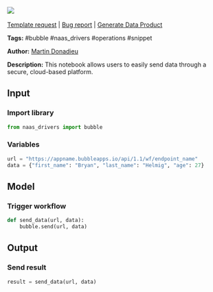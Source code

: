 <a href="https://app.naas.ai/user-redirect/naas/downloader?url=https://raw.githubusercontent.com/jupyter-naas/awesome-notebooks/master/Bubble/Bubble_Send_data.ipynb" target="_parent"><img src="https://naasai-public.s3.eu-west-3.amazonaws.com/Open_in_Naas_Lab.svg"/></a><br><br><a href="https://github.com/jupyter-naas/awesome-notebooks/issues/new?assignees=&labels=&template=template-request.md&title=Tool+-+Action+of+the+notebook+">Template request</a> | <a href="https://github.com/jupyter-naas/awesome-notebooks/issues/new?assignees=&labels=bug&template=bug_report.md&title=Bubble+-+Send+data:+Error+short+description">Bug report</a> | <a href="https://app.naas.ai/user-redirect/naas/downloader?url=https://raw.githubusercontent.com/jupyter-naas/awesome-notebooks/master/Naas/Naas_Start_data_product.ipynb" target="_parent">Generate Data Product</a>

**Tags:** #bubble #naas_drivers #operations #snippet

**Author:** [Martin Donadieu](https://www.linkedin.com/in/martindonadieu/)

**Description:** This notebook allows users to easily send data through a secure, cloud-based platform.

## Input

### Import library


```python
from naas_drivers import bubble
```

### Variables


```python
url = "https://appname.bubbleapps.io/api/1.1/wf/endpoint_name"
data = {"first_name": "Bryan", "last_name": "Helmig", "age": 27}
```

## Model

### Trigger workflow


```python
def send_data(url, data):
    bubble.send(url, data)
```

## Output

### Send result


```python
result = send_data(url, data)
```
